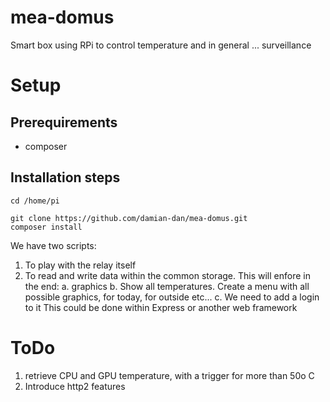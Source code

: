 # mea-domus
Smart box using RPi to control temperature and in general ... surveillance
# Setup
## Prerequirements
- composer
## Installation steps
```
cd /home/pi
```
```
git clone https://github.com/damian-dan/mea-domus.git
composer install
```

 
We have two scripts:
1. To play with the relay itself
2. To read and write data within the common storage. This will enfore in the end:
    a. graphics
    b. Show all temperatures. Create a menu with all possible graphics, for today, for outside etc...
    c. We need to add a login to it
    This could be done within Express or another web framework
    
# ToDo
1. retrieve CPU and GPU temperature, with a trigger for more than 50o C
2. Introduce http2 features


